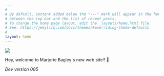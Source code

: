 ```yaml
---
#
# By default, content added below the "---" mark will appear in the home page
# between the top bar and the list of recent posts.
# To change the home page layout, edit the _layouts/home.html file.
# See: https://jekyllrb.com/docs/themes/#overriding-theme-defaults
#
layout: home
---
```


<div><img src="images/cropped-header_violin.jpg alt="side view of violin" /></div>

<p>Hey, welcome to Marjorie Bagley's new web site!! 🎉</p>

<p><em>Dev version 005</em></p>
